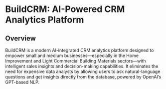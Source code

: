 # BuildCRM: AI-Powered CRM Analytics Platform

## Overview

BuildCRM is a modern AI-integrated CRM analytics platform designed to empower small and medium businesses—especially in the Home Improvement and Light Commercial Building Materials sectors—with intelligent sales insights and decision-making capabilities. It eliminates the need for expensive data analysts by allowing users to ask natural-language questions and get insights directly from the database, powered by OpenAI’s GPT-based NLP.
